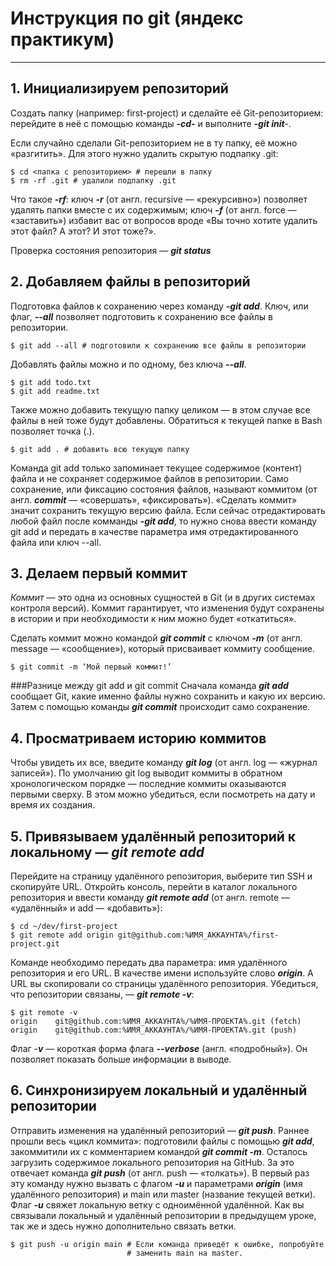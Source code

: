 # Инструкция по git (яндекс практикум)
---
## 1. Инициализируем репозиторий

Cоздать папку (например: first-project) и сделайте её Git-репозиторием: 
перейдите в неё с помощью команды ***-cd-*** и выполните ***-git init***-.

Если случайно сделали Git-репозиторием не в ту папку, её можно «разгитить». 
Для этого нужно удалить скрытую подпапку .git:
~~~
$ cd <папка с репозиторием> # перешли в папку
$ rm -rf .git # удалили подпапку .git
~~~
Что такое ***-rf***:
ключ ***-r*** (от англ. recursive — «рекурсивно») позволяет удалять папки вместе с их содержимым;
ключ ***-f*** (от англ. force — «заставить») избавит вас от вопросов вроде «Вы точно хотите удалить этот файл? А этот? И этот тоже?».

Проверка состояния репозитория — ***git status***

## 2. Добавляем файлы в репозиторий

Подготовка файлов к сохранению через команду ***-git add***.
Ключ, или флаг, ***--all*** позволяет подготовить к сохранению все файлы в репозитории.
~~~
$ git add --all # подготовили к сохранению все файлы в репозитории
~~~
Добавлять файлы можно и по одному, без ключа ***--all***.
~~~
$ git add todo.txt
$ git add readme.txt
~~~
Также можно добавить текущую папку целиком — в этом случае все файлы в ней тоже будут добавлены. Обратиться к текущей папке в Bash позволяет точка (.).
~~~
$ git add . # добавить всю текущую папку
~~~
Команда git add только запоминает текущее содержимое (контент) файла и не сохраняет содержимое файлов в репозитории. Само сохранение, 
или фиксацию состояния файлов, называют коммитом (от англ. ***commit*** — «совершать», «фиксировать»). «Сделать коммит» значит сохранить 
текущую версию файла.
Если сейчас отредактировать любой файл после комманды ***-git add***, то нужно снова ввести команду git add и передать в качестве параметра имя отредактированного файла или ключ --all.

## 3. Делаем первый коммит

_Коммит_ — это одна из основных сущностей в Git (и в других системах контроля версий). Коммит гарантирует, что изменения будут сохранены в истории и при необходимости к ним можно будет «откатиться».

Сделать коммит можно командой ***git commit*** c ключом ***-m*** (от англ. message — «сообщение»), который присваивает коммиту сообщение.
~~~
$ git commit -m ‘Мой первый коммит!’ 
~~~

###Разнице между git add и git commit
Сначала команда ***git add*** сообщает Git, какие именно файлы нужно сохранить и какую их версию. Затем с помощью команды ***git commit*** происходит само сохранение.

## 4. Просматриваем историю коммитов

Чтобы увидеть их все, введите команду ***git log*** (от англ. log — «журнал записей»).
По умолчанию git log выводит коммиты в обратном хронологическом порядке — последние коммиты оказываются первыми сверху. В этом можно убедиться, если посмотреть на дату и время их создания.

## 5. Привязываем удалённый репозиторий к локальному ***— git remote add***

Перейдите на страницу удалённого репозитория, выберите тип SSH и скопируйте URL.
Откройть консоль, перейти в каталог локального репозитория и ввести команду ***git remote add*** (от англ. remote — «удалённый» и add — «добавить»):
~~~
$ cd ~/dev/first-project
$ git remote add origin git@github.com:%ИМЯ_АККАУНТА%/first-project.git
~~~
Команде необходимо передать два параметра: имя удалённого репозитория и его URL. В качестве имени используйте слово ***origin***. А URL вы скопировали со страницы удалённого репозитория.
Убедиться, что репозитории связаны, — ***git remote -v***:
~~~
$ git remote -v
origin    git@github.com:%ИМЯ_АККАУНТА%/%ИМЯ-ПРОЕКТА%.git (fetch)
origin    git@github.com:%ИМЯ_АККАУНТА%/%ИМЯ-ПРОЕКТА%.git (push) 
~~~
Флаг -***v*** — короткая форма флага ***--verbose*** (англ. «подробный»). Он позволяет показать больше информации в выводе.

## 6. Синхронизируем локальный и удалённый репозитории

Отправить изменения на удалённый репозиторий — ***git push***.
Раннее прошли весь «цикл коммита»: подготовили файлы с помощью ***git add***, закоммитили их с комментарием командой ***git commit -m***. Осталось загрузить содержимое локального репозитория на GitHub. 
За это отвечает команда ***git push*** (от англ. push — «толкать»).
В первый раз эту команду нужно вызвать с флагом ***-u*** и параметрами ***origin*** (имя удалённого репозитория) и main или master (название текущей ветки). Флаг ***-u*** свяжет локальную ветку с одноимённой удалённой. 
Как вы связывали локальный и удалённый репозитории в предыдущем уроке, так же и здесь нужно дополнительно связать ветки.
~~~
$ git push -u origin main # Если команда приведёт к ошибке, попробуйте 
                          # заменить main на master. 
~~~
